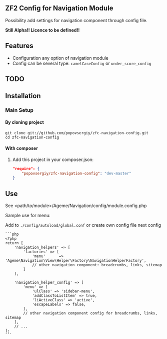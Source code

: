 ZF2 Config for Navigation Module
------------

Possibility add settings for navigation component through config file.

**Still Alpha!! Licence to be defined!!**

## Features

- Configuration any option of navigation module
- Config can be several type: `camelCaseConfig` or `under_score_config`

## TODO


## Installation

### Main Setup

#### By cloning project

    git clone git://github.com/popovsergiy/zfc-navigation-config.git
    cd zfc-navigation-config

#### With composer

1. Add this project in your composer.json:

    ```json
    "require": {
        "popovsergiy/zfc-navigation-config": "dev-master"
    }
    ```

## Use

See <path/to/module>/Ageme/Navigation/config/module.config.php

Sample use for menu:

Add to `./config/autoload/global.conf` or create own config file next config

    ```php
    <?php
    return [
        'navigation_helpers' => [
            'factories' => [
                'menu' 		=> 'Ageme\Navigation\View\Helper\Factory\NavigationHelperFactory',
	            // other navigation component: breadcrumbs, links, sitemap
            ]
        ],

        'navigation_helper_config' => [
            'menu' => [
                'ulClass' => 'sidebar-menu',
                'addClassToListItem' => true,
                'liActiveClass' => 'active',
                'escapeLabels' => false,
            ],
            // other navigation component config for breadcrumbs, links, sitemap
        ],
        // ...
    ];
    ```